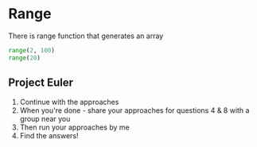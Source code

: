 # Range
There is range function that generates an array
```python
range(2, 100)
range(20)
```

## Project Euler
1) Continue with the approaches
2) When you're done - share your approaches for questions 4 & 8 with a group near you
3) Then run your approaches by me
4) Find the answers!
